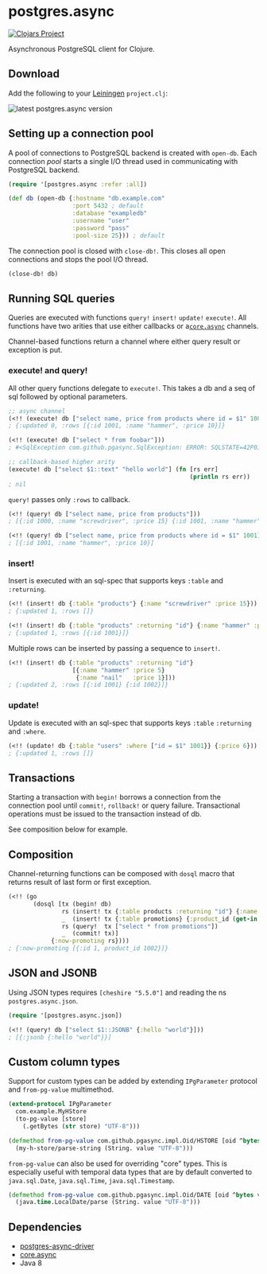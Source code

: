 postgres.async
==============

[![Clojars Project](https://img.shields.io/clojars/v/alaisi/postgres.async.svg)](https://clojars.org/alaisi/postgres.async)

Asynchronous PostgreSQL client for Clojure.

## Download

Add the following to your [Leiningen](http://github.com/technomancy/leiningen) `project.clj`:

![latest postgres.async version](https://clojars.org/alaisi/postgres.async/latest-version.svg)


## Setting up a connection pool

A pool of connections to PostgreSQL backend is created with `open-db`. Each connection *pool* starts a single I/O thread used in communicating with PostgreSQL backend.

```clojure
(require '[postgres.async :refer :all])

(def db (open-db {:hostname "db.example.com"
                  :port 5432 ; default
                  :database "exampledb"
                  :username "user"
                  :password "pass"
                  :pool-size 25})) ; default
```

The connection pool is closed with `close-db!`. This closes all open connections and stops the pool I/O thread.

```clojure
(close-db! db)
```

## Running SQL queries

Queries are executed with functions `query!` `insert!` `update!` `execute!`. All functions have two arities that use either callbacks or  a[`core.async`](https://github.com/clojure/core.async) channels.

Channel-based functions return a channel where either query result or exception is put.

### execute! and query!

All other query functions delegate to `execute!`. This takes a db and a seq of sql followed by optional parameters.

```clojure
;; async channel
(<!! (execute! db ["select name, price from products where id = $1" 1001]))
; {:updated 0, :rows [{:id 1001, :name "hammer", :price 10}]}

(<!! (execute! db ["select * from foobar"]))
; #<SqlException com.github.pgasync.SqlException: ERROR: SQLSTATE=42P01, MESSAGE=relation "foobar" does not exist>

;; callback-based higher arity
(execute! db ["select $1::text" "hello world"] (fn [rs err]
                                                   (println rs err))
; nil
```

`query!` passes only `:rows` to callback.

```clojure
(<!! (query! db ["select name, price from products"]))
; [{:id 1000, :name "screwdriver", :price 15} {:id 1001, :name "hammer", :price 10}]

(<!! (query! db ["select name, price from products where id = $1" 1001]))
; [{:id 1001, :name "hammer", :price 10}]
```

### insert!

Insert is executed with an sql-spec that supports keys `:table` and `:returning`.

```clojure
(<!! (insert! db {:table "products"} {:name "screwdriver" :price 15}))
; {:updated 1, :rows []}

(<!! (insert! db {:table "products" :returning "id"} {:name "hammer" :price 5}))
; {:updated 1, :rows [{:id 1001}]}
```

Multiple rows can be inserted by passing a sequence to `insert!`.

```clojure
(<!! (insert! db {:table "products" :returning "id"}
                  [{:name "hammer" :price 5}
                   {:name "nail"   :price 1}]))
; {:updated 2, :rows [{:id 1001} {:id 1002}]}
```

### update!

Update is executed with an sql-spec that supports keys `:table` `:returning` and `:where`.

```clojure
(<!! (update! db {:table "users" :where ["id = $1" 1001}} {:price 6}))
; {:updated 1, :rows []}
```

## Transactions

Starting a transaction with `begin!` borrows a connection from the connection pool until `commit!`, `rollback!` or query failure. Transactional operations must be issued to the transaction instead of db.

See composition below for example.

## Composition

Channel-returning functions can be composed with `dosql` macro that returns result of last form or first exception.

```clojure
(<!! (go
       (dosql [tx (begin! db)
               rs (insert! tx {:table products :returning "id"} {:name "saw"})
               _  (insert! tx {:table promotions} {:product_id (get-in rs [:rows 0 :id])})
               rs (query!  tx ["select * from promotions"])
               _  (commit! tx)]
            {:now-promoting rs})))
; {:now-promoting [{:id 1, product_id 1002}]}
```

## JSON and JSONB

Using JSON types requires `[cheshire "5.5.0"]` and reading the ns `postgres.async.json`. 

```clojure
(require '[postgres.async.json])

(<!! (query! db ["select $1::JSONB" {:hello "world"}]))
; [{:jsonb {:hello "world"}}]
```

## Custom column types

Support for custom types can be added by extending `IPgParameter` protocol and `from-pg-value` multimethod.

```clojure
(extend-protocol IPgParameter 
  com.example.MyHStore
  (to-pg-value [store]
    (.getBytes (str store) "UTF-8")))

(defmethod from-pg-value com.github.pgasync.impl.Oid/HSTORE [oid ^bytes value]
  (my-h-store/parse-string (String. value "UTF-8")))
```

`from-pg-value` can also be used for overriding "core" types. This is especially useful with temporal data types that are by default converted to `java.sql.Date`, `java.sql.Time`, `java.sql.Timestamp`.

```clojure
(defmethod from-pg-value com.github.pgasync.impl.Oid/DATE [oid ^bytes value]
  (java.time.LocalDate/parse (String. value "UTF-8")))
```

## Dependencies

* [postgres-async-driver](https://github.com/alaisi/postgres-async-driver)
* [core.async](https://github.com/clojure/core.async)
* Java 8
